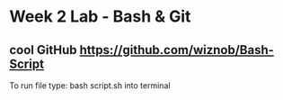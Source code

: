 # Week 2 Lab - Bash & Git
cool GitHub https://github.com/wiznob/Bash-Script
---
To run file type: bash script.sh into terminal

